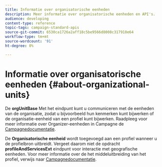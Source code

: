 ```yaml
---
title: Informatie over organisatorische eenheden
description: Meer informatie over organisatorische eenheden en API's.
audience: developing
content-type: reference
topic-tags: campaign-standard-apis
source-git-commit: 6530ca1726a2aff18c5be9566d8008c317918e64
workflow-type: tm+mt
source-wordcount: '91'
ht-degree: 0%

---
```



# Informatie over organisatorische eenheden {#about-organizational-units}

De **orgUnitBase** Met het eindpunt kunt u communiceren met de eenheden van de organisatie, zodat u bijvoorbeeld hun kenmerken kunt bijwerken of de organisatie-eenheid van een profiel kunt bijwerken. Raadpleeg voor meer informatie over Organizer-eenheden in Campagne de [Campagnedocumentatie](https://experienceleague.adobe.com/docs/campaign-standard/using/administrating/users-and-security/organizational-units.html?lang=nl-NL#administrating).

De **Organisatorische eenheid** wordt toegevoegd aan een profiel wanneer u de profielbron uitbreidt. Vergeet daarom niet de opdracht **profileAndServicesExt** eindpunt voor interactie met geografische eenheden. Voor meer informatie over de het middeluitbreiding van het profiel, verwijs naar [Campagnedocumentatie](https://experienceleague.adobe.com/docs/campaign-standard/using/administrating/users-and-security/organizational-units.html?lang=nl-NL#partitioning-profiles).
